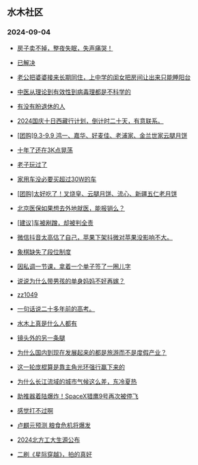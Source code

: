 ## 水木社区 
### 2024-09-04

+ [房子卖不掉，整夜失眠，失声痛哭！](https://www.newsmth.net/nForum/article/OurEstate/3075001)

+ [已解决](https://www.newsmth.net/nForum/article/QingJiao/886697)

+ [老公把婆婆接来长期同住，上中学的闺女把房间让出来只能睡阳台](https://www.newsmth.net/nForum/article/FamilyLife/1766836616)

+ [中医从理论到有效性到病毒理都是不科学的](https://www.newsmth.net/nForum/article/CouponsLife/4500396)

+ [有没有盼退休的人](https://www.newsmth.net/nForum/article/WorkingLife/151220)

+ [2024国庆十日西藏行计划，倒计时二十天，有意联系。](https://www.newsmth.net/nForum/article/PieFriends/247631)

+ [[团购]9.3-9.9 鸿一、嘉华、好麦佳、老浦家、金兰世家云腿月饼](https://www.newsmth.net/nForum/article/ADAgent_TG/1325187)

+ [十年了还在3K点晃荡](https://www.newsmth.net/nForum/article/Stock/10916824)

+ [老子玩过了](https://www.newsmth.net/nForum/article/Divorce/2090708)

+ [家用车没必要买超过30W的车](https://www.newsmth.net/nForum/article/AutoWorld/1944903173)

+ [[团购]太好吃了！叉烧皇、云腿月饼、流心、新疆五仁老月饼](https://www.newsmth.net/nForum/article/ADAgent_TG/1325258)

+ [北京医保如果想去外地就医，能报销么？](https://www.newsmth.net/nForum/article/FamilyLife/1766840056)

+ [[建议]车被剐蹭，却被判全责](https://www.newsmth.net/nForum/article/AutoWorld/1944903361)

+ [微信抖音太高估了自己，苹果下架抖微对苹果没影响不大。](https://www.newsmth.net/nForum/article/WorkingLife/150928)

+ [象棋缺失了段位制度](https://www.newsmth.net/nForum/article/XiangQi/219898)

+ [因私调一节课，拿着一个单子签了一圈儿字](https://www.newsmth.net/nForum/article/QingJiao/886908)

+ [说说为什么带男孩的单身妈妈不好再嫁？](https://www.newsmth.net/nForum/article/Divorce/2090890)

+ [zz1049](https://www.newsmth.net/nForum/article/MMJoke/1634824183)

+ [一句话说二十多年前的高考。](https://www.newsmth.net/nForum/article/GaoKao/577648)

+ [水木上真是什么人都有](https://www.newsmth.net/nForum/article/Age/20373098)

+ [镜头外的另一条腿](https://www.newsmth.net/nForum/article/MMJoke/1634824200)

+ [为什么国内到现在发展起来的都是旅游而不是度假产业？](https://www.newsmth.net/nForum/article/Travel/1009952)

+ [这一轮庞棍算是靠主角光环强行赢下来的](https://www.newsmth.net/nForum/article/NetNovel/490566)

+ [为什么长江流域的城市气候这么差，东冷夏热](https://www.newsmth.net/nForum/article/Geography/595351)

+ [助推器着陆爆炸！SpaceX猎鹰9号再次被停飞](https://www.newsmth.net/nForum/article/Aero/463455)

+ [感觉打不过啊](https://www.newsmth.net/nForum/article/Tennis/1179030)

+ [卢麒元预测 粮食危机将爆发](https://www.newsmth.net/nForum/article/FamilyLife/1766840092)

+ [2024北方工大生源公布](https://www.newsmth.net/nForum/article/PreUnivEdu/203048)

+ [二刷《星际穿越》，拍的真好](https://www.newsmth.net/nForum/article/Movielife/16857)

